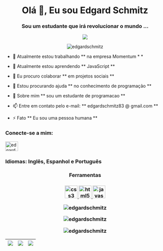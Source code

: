 <h1 align = "center"> Olá 👋, Eu sou Edgard Schmitz </h1>
<h3 align = "center"> Sou um estudante que irá revolucionar o mundo ... </h3>
 
<p align = "center"> <img src="https://cdn.pixabay.com/photo/2016/09/08/04/12/programmer-1653351_960_720.png" width:600px></p>

<p align = "center"> <img src = "https://komarev.com/ghpvc/?username=edgardschmitz&label=Profile%20views&color=0e75b6&style=flat" alt = "edgardschmitz" /> </p>

- 🔭 Atualmente estou trabalhando ** na empresa Momentum * *

- 🌱 Atualmente estou aprendendo ** JavaScript **

- 👯 Eu procuro colaborar ** em projetos sociais **

- 🤝 Estou procurando ajuda ** no conhecimento de programação **

- 💬 Sobre mim ** sou um estudante de programacao **

- 📫 Entre em contato pelo e-mail: ** edgardschmitz83 @ gmail.com **

- ⚡ Fato ** Eu sou uma pessoa humana **

<h3 align = "left"> Conecte-se a mim: </h3>
<p align = "left">
<a href="https://instagram.com/edgardschmitz" target="blank"> <img align = "center" src = "https://raw.githubusercontent.com/rahuldkjain/github-profile-readme-generator /master/src/images/icons/Social/instagram.svg "alt =" edgardschmitz "height =" 30 "width =" 40 "/> </a>
</p>

<h3 align =" left "> Idiomas: Inglês, Espanhol e Português</h3>
<h3 align ="center"> Ferramentas<h3>
<p align = "center"> <a href="https://www.w3schools.com/css/" target="_blank"> <img src = "https://raw.githubusercontent.com/devicons/devicon /master/icons/css3/css3-original-wordmark.svg "alt =" css3 "width =" 40 "height =" 40 "/> </a> <a href =" https://www.w3.org / html / "target =" _ blank "> <img src ="https://icons.iconarchive.com/icons/cornmanthe3rd/plex/32/Other-html-5-icon.png"alt =" html5 "width = "40" height = "40" /> </a> <a href="https://developer.mozilla.org/en-US/docs/Web/JavaScript" target="_blank"> <img src = "https://icons.iconarchive.com/icons/graphics-vibe/developer/32/javascript-icon.png"alt =" javascript "width =" 40 "height =" 40 "/> </a> </p>



<p align = "center"> <img  src = "https://github-readme-stats.vercel.app/api/top-langs?username=edgardschmitz&show_icons=true&locale=en&layout=compact" alt = "edgardschmitz" /> </p>

<p align = "center"><img  src = "https://github-readme-stats.vercel.app/api?username=edgardschmitz&show_icons=true&locale=en" alt = "edgardschmitz" /> </p>

<p align = "center"> <img  src = "https://github-readme-streak-stats.herokuapp.com/?user=edgardschmitz&" alt = "edgardschmitz" /> </p>

| ![](http://github-profile-summary-cards.vercel.app/api/cards/stats?username=EdgardSchmitz&theme=nord_dark) | ![](http://github-profile-summary-cards.vercel.app/api/cards/repos-per-language?username=EdgardSchmitz&hide=Html&theme=nord_dark) | ![](http://github-profile-summary-cards.vercel.app/api/cards/most-commit-language?username=EdgardSchmitz&theme=nord_dark) |
| :-: | :-: | :-: |
